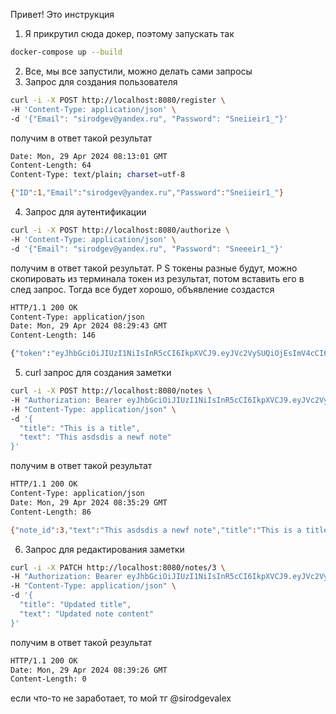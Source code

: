 Привет!
Это инструкция

1. Я прикрутил сюда докер, поэтому запускать так

```bash
docker-compose up --build
```

2. Все, мы все запустили, можно делать сами запросы
3. Запрос для создания пользователя

```bash
curl -i -X POST http://localhost:8080/register \
-H 'Content-Type: application/json' \
-d '{"Email": "sirodgev@yandex.ru", "Password": "Sneiieir1_"}'
```

получим в ответ такой результат

```bash
Date: Mon, 29 Apr 2024 08:13:01 GMT
Content-Length: 64
Content-Type: text/plain; charset=utf-8

{"ID":1,"Email":"sirodgev@yandex.ru","Password":"Sneiieir1_"}
```

4. Запрос для аутентификации

```bash
curl -i -X POST http://localhost:8080/authorize \
-H 'Content-Type: application/json' \
-d '{"Email": "sirodgev@yandex.ru", "Password": "Sneeeir1_"}'
```

получим в ответ такой результат. P S токены разные будут, можно скопировать из терминала токен из результат, потом вставить его в след запрос. Тогда все будет хорошо, объявление создастся

```bash
HTTP/1.1 200 OK
Content-Type: application/json
Date: Mon, 29 Apr 2024 08:29:43 GMT
Content-Length: 146

{"token":"eyJhbGciOiJIUzI1NiIsInR5cCI6IkpXVCJ9.eyJVc2VySUQiOjEsImV4cCI6MTcxNDM3OTY4Mywic3ViIjoiMSJ9.6ZawYuH5jBYtM6nGMEgh2REVr8cCKLSyPJAx5DuXRZo"}
```

5. curl запрос для создания заметки

```bash
curl -i -X POST http://localhost:8080/notes \
-H "Authorization: Bearer eyJhbGciOiJIUzI1NiIsInR5cCI6IkpXVCJ9.eyJVc2VySUQiOjEsImV4cCI6MTcxNDM3OTY4Mywic3ViIjoiMSJ9.6ZawYuH5jBYtM6nGMEgh2REVr8cCKLSyPJAx5DuXRZo" \
-H "Content-Type: application/json" \
-d '{
  "title": "This is a title",
  "text": "This asdsdis a newf note"
}'
```

получим в ответ такой результат

```bash
HTTP/1.1 200 OK
Content-Type: application/json
Date: Mon, 29 Apr 2024 08:35:29 GMT
Content-Length: 86

{"note_id":3,"text":"This asdsdis a newf note","title":"This is a title","user_id":1}
```

6. Запрос для редактирования заметки

```bash
curl -i -X PATCH http://localhost:8080/notes/3 \
-H "Authorization: Bearer eyJhbGciOiJIUzI1NiIsInR5cCI6IkpXVCJ9.eyJVc2VySUQiOjEsImV4cCI6MTcxNDM3OTY4Mywic3ViIjoiMSJ9.6ZawYuH5jBYtM6nGMEgh2REVr8cCKLSyPJAx5DuXRZo" \
-H "Content-Type: application/json" \
-d '{
  "title": "Updated title",
  "text": "Updated note content"
}'
```

получим в ответ такой результат

```bash
HTTP/1.1 200 OK
Date: Mon, 29 Apr 2024 08:39:26 GMT
Content-Length: 0
```

если что-то не заработает, то мой тг @sirodgevalex
